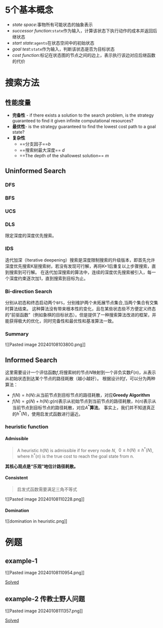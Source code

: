 # 5个基本概念
* *state space*:事物所有可能状态的抽象表示
* *successor function*:`state`作为输入，计算该状态下执行动作的成本并返回后继状态
* *start state*:`agents`在状态空间中的初始状态
* *goal test*:`state`作为输入，判断该状态是否为目标状态
* *cost function*:标记在状态图的节点之间的边上，表示执行该边对应后继函数的代价
# 搜索方法
## 性能度量
* **完备性** - if there exists a solution to the search problem, is the strategy guaranteed to find it given infinite computational resources?
* **最优性**- is the strategy guaranteed to find the lowest cost path to a goal state?
* **复杂性**
	* ==分支因子==$b$
	* ==搜索树最大深度== $d$
	* ==The depth of the shallowest solution== $m$
## Uninformed Search
### DFS
### BFS
### UCS
### DLS

限定深度的深度优先搜索。
### IDS
迭代加深（Iterative deepening）搜索是深度限制搜索的升级版本，即首先允许深度优先搜索K层搜索树，若没有发现可行解，再将K+1后重复以上步骤搜索，直到搜索到可行解。
在迭代加深搜索的算法中，连续的深度优先搜索被引入，每一个深度约束逐次加1，直到搜索到目标为止。
### Bi-direction Search
分别从初态和终态启动两个`BFS`，分别维护两个未拓展节点集合,当两个集合有交集时算法结束。
这种算法没有带来根本性的变化，且在某些状态些不方便定义终态的“前驱函数”（例如象棋的目标状态）。但是提供了一种搜索算法改进的框架，并能获得极大的优化，同时完备性和最优性和基准算法一致。
### Summary
![[Pasted image 20240108103800.png]]
## Informed Search

这里需要设计一个评估函数$f$,将搜索树的节点$N$映射到一个非负实数$F(n)$，从表示从初始状态到达某个节点的路径耗散（越小越好）。
根据设计的$f$，可以分为两种算法：
* $f(N)=h(N)$:从当前节点到目标节点的路径耗散，对应**Greedy Algorithm**
* $f(N)=g(N)+h(N)$:$g(n)$表示从初始节点到当前节点的路径耗散，$h(n)$表示从当前节点到目标节点的路径耗散，对应$A^{*}$**算法**。
事实上，我们并不知道真正的$h^{*}(N)$，使用启发式函数进行逼近。
### heuristic function
#### Admissible

> A heuristic $h(N)$ is admissible if for every node $N$,  $0 ≤ h(N) ≤ h^{*}(N)$, where $h^{*}(n)$ is the true cost to reach the goal state from n.

**其核心观点是“乐观”地估计路径耗散。**
#### Consistent

> 启发式函数需要满足三角不等式

![[Pasted image 20240108110228.png]]

#### Domination
![[domination in heuristic.png]]

# 例题
## example-1
![[Pasted image 20240108110954.png]]

[Solved](C:/Users/YangHL/Desktop/Advanced%20AI/homework/hw3/23220230156597_杨宏林_作业03.pdf)
## example-2 传教士野人问题
![[Pasted image 20240108111357.png]]

[Solved](C:/Users/YangHL/Desktop/Advanced%20AI/homework/hw3/23220230156597_杨宏林_作业03.pdf)
